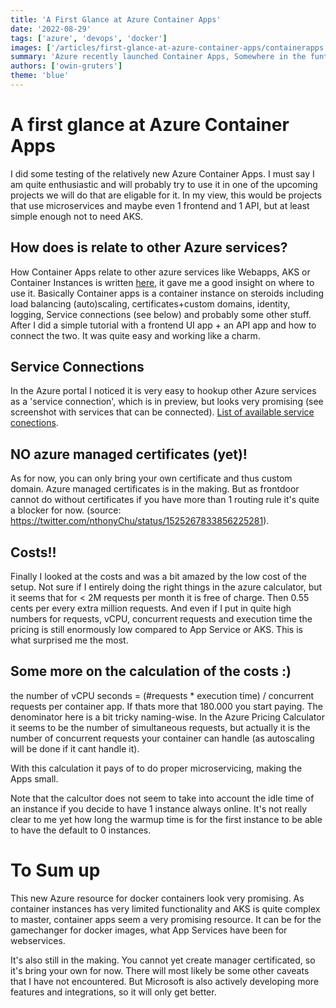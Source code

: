 ```yaml
---
title: 'A First Glance at Azure Container Apps'
date: '2022-08-29'
tags: ['azure', 'devops', 'docker']
images: ['/articles/first-glance-at-azure-container-apps/containerapps.png']
summary: 'Azure recently launched Container Apps, Somewhere in the funtion-middle between Container Instances and Kubernetes Services lives this new resource type. This is a journal of a first gance on it.'
authors: ['owin-gruters']
theme: 'blue'
---
```


# A first glance at Azure Container Apps

I did some testing of the relatively new Azure Container Apps. I must say I am quite enthusiastic and will probably try to use it in one of the upcoming projects we will do that are eligable for it. In my view, this would be projects that use microservices and maybe even 1 frontend and 1 API, but at least simple enough not to need AKS.

## How does is relate to other Azure services?

How Container Apps relate to other azure services like Webapps, AKS or Container Instances is written [here](https://docs.microsoft.com/en-us/azure/container-apps/compare-options#azure-container-instances), it gave me a good insight on where to use it. Basically Container apps is a container instance on steroids including load balancing (auto)scaling, certificates+custom domains, identity, logging, Service connections (see below) and probably some other stuff.
After I did a simple tutorial with a frontend UI app + an API app and how to connect the two. It was quite easy and working like a charm.

## Service Connections

In the Azure portal I noticed it is very easy to hookup other Azure services as a 'service connection', which is in preview, but looks very promising (see screenshot with services that can be connected).
[List of available service conections](https://dev-to-uploads.s3.amazonaws.com/uploads/articles/f940hwxfcw5hymdsgru4.png).

## NO azure managed certificates (yet)!

As for now, you can only bring your own certificate and thus custom domain. Azure managed certificates is in the making. But as frontdoor cannot do without certificates if you have more than 1 routing rule it's quite a blocker for now. (source: https://twitter.com/nthonyChu/status/1525267833856225281).

## Costs!!

Finally I looked at the costs and was a bit amazed by the low cost of the setup. Not sure if I entirely doing the right things in the azure calculator, but it seems that for \< 2M requests per month it is free of charge. Then 0.55 cents per every extra million requests. And even if I put in quite high numbers for requests, vCPU, concurrent requests and execution time the pricing is still enormously low compared to App Service or AKS. This is what surprised me the most.

## Some more on the calculation of the costs :)

the number of vCPU seconds = (#requests \* execution time) / concurrent requests per container app. If thats more that 180.000 you start paying.
The denominator here is a bit tricky naming-wise. In the Azure Pricing Calculator it seems to be the number of simultaneous requests, but actually it is the number of concurrent requests your container can handle (as autoscaling will be done if it cant handle it).

With this calculation it pays of to do proper microservicing, making the Apps small.

Note that the calcultor does not seem to take into account the idle time of an instance if you decide to have 1 instance always online. It's not really clear to me yet how long the warmup time is for the first instance to be able to have the default to 0 instances.

# To Sum up

This new Azure resource for docker containers look very promising. As container instances has very limited functionality and AKS is quite complex to master, container apps seem a very promising resource. It can be for the gamechanger for docker images, what App Services have been for webservices.

It's also still in the making. You cannot yet create manager certificated, so it's bring your own for now. There will most likely be some other caveats that I have not encountered. But Microsoft is also actively developing more features and integrations, so it will only get better.
